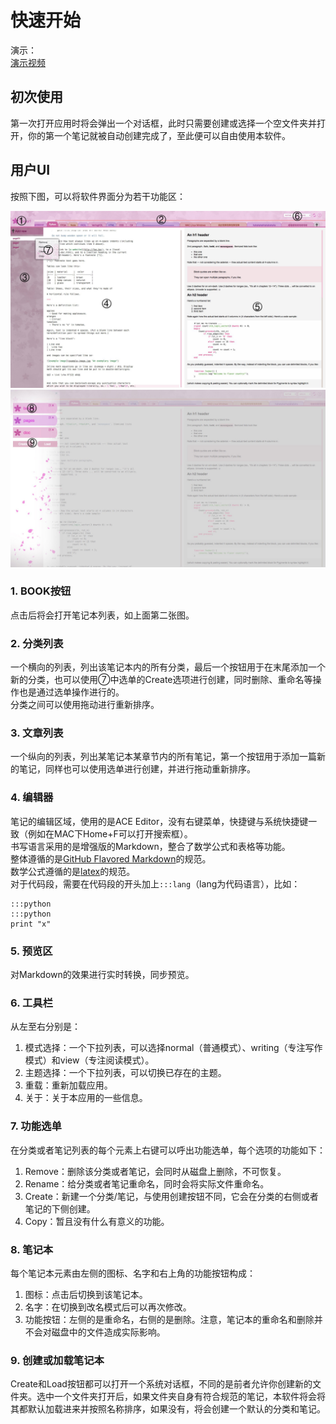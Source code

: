 # 快速开始

演示：  
[演示视频]()

## 初次使用

第一次打开应用时将会弹出一个对话框，此时只需要创建或选择一个空文件夹并打开，你的第一个笔记就被自动创建完成了，至此便可以自由使用本软件。

## 用户UI

按照下图，可以将软件界面分为若干功能区：  

![preview-main-marked](../preview-main-marked.jpg)  
![preview-books-marked](../preview-books-marked.jpg)  

### 1. BOOK按钮

点击后将会打开笔记本列表，如上面第二张图。  

### 2. 分类列表

一个横向的列表，列出该笔记本内的所有分类，最后一个按钮用于在末尾添加一个新的分类，也可以使用⑦中选单的Create选项进行创建，同时删除、重命名等操作也是通过选单操作进行的。  
分类之间可以使用拖动进行重新排序。  

### 3. 文章列表

一个纵向的列表，列出某笔记本某章节内的所有笔记，第一个按钮用于添加一篇新的笔记，同样也可以使用选单进行创建，并进行拖动重新排序。

### 4. 编辑器

笔记的编辑区域，使用的是ACE Editor，没有右键菜单，快捷键与系统快捷键一致（例如在MAC下Home+F可以打开搜索框）。  
书写语言采用的是增强版的Markdown，整合了数学公式和表格等功能。  
整体遵循的是[GitHub Flavored Markdown](https://guides.github.com/features/mastering-markdown/)的规范。  
数学公式遵循的是[latex]()的规范。  
对于代码段，需要在代码段的开头加上`:::lang`（lang为代码语言），比如：  

    :::python
    :::python
    print "x"
    
### 5. 预览区

对Markdown的效果进行实时转换，同步预览。  

### 6. 工具栏

从左至右分别是：  

1. 模式选择：一个下拉列表，可以选择normal（普通模式）、writing（专注写作模式）和view（专注阅读模式）。
2. 主题选择：一个下拉列表，可以切换已存在的主题。  
3. 重载：重新加载应用。
4. 关于：关于本应用的一些信息。

### 7. 功能选单

在分类或者笔记列表的每个元素上右键可以呼出功能选单，每个选项的功能如下：  

1. Remove：删除该分类或者笔记，会同时从磁盘上删除，不可恢复。
2. Rename：给分类或者笔记重命名，同时会将实际文件重命名。
3. Create：新建一个分类/笔记，与使用创建按钮不同，它会在分类的右侧或者笔记的下侧创建。
4. Copy：暂且没有什么有意义的功能。  

### 8. 笔记本

每个笔记本元素由左侧的图标、名字和右上角的功能按钮构成：  

1. 图标：点击后切换到该笔记本。
2. 名字：在切换到改名模式后可以再次修改。
3. 功能按钮：左侧的是重命名，右侧的是删除。注意，笔记本的重命名和删除并不会对磁盘中的文件造成实际影响。  

### 9. 创建或加载笔记本

Create和Load按钮都可以打开一个系统对话框，不同的是前者允许你创建新的文件夹。选中一个文件夹打开后，如果文件夹自身有符合规范的笔记，本软件将会将其都默认加载进来并按照名称排序，如果没有，将会创建一个默认的分类和笔记。